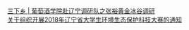  
[三下乡 | 葡萄酒学院赴辽宁调研队之张裕黄金冰谷调研](http://www.dianyue.me/archives/276/kjtochynk6hqg6pr/)  
[关于组织开展2018年辽宁省大学生环境生态保护科技大赛的通知](http://www.dianyue.me/archives/478/jcvwkroo6t2e77fz/)